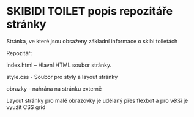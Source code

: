 SKIBIDI TOILET popis repozitáře stránky
====

Stránka, ve které jsou obsaženy základní informace o skibi toiletách

Repozitář: 

  index.html – Hlavní HTML soubor stránky.
  
  style.css - Soubor pro styly a layout stránky
  
  obrazky - nahrána na stránku externě
  
Layout stránky pro malé obrazovky je udělaný přes flexbot a pro větší je využit CSS grid

